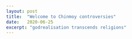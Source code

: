 ```yaml
---
layout: post
title:  "Welcome to Chinmoy controversies"
date:   2020-06-25
excerpt: "godrealisation transcends religions"
---
```

